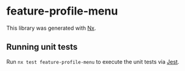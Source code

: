 # feature-profile-menu

This library was generated with [Nx](https://nx.dev).

## Running unit tests

Run `nx test feature-profile-menu` to execute the unit tests via [Jest](https://jestjs.io).
